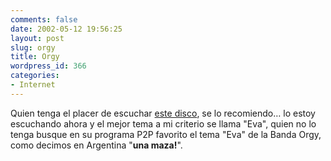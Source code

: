 ```yaml
---
comments: false
date: 2002-05-12 19:56:25
layout: post
slug: orgy
title: Orgy
wordpress_id: 366
categories:
- Internet
---
```


Quien tenga el placer de escuchar [este disco](http://www.amazon.com/exec/obidos/ASIN/B00004YNGE/qid=1021226182/sr=8-2/ref=sr_8_67_2/104-0873805-9819121), se lo recomiendo… lo estoy escuchando ahora y el mejor tema a mi criterio se llama &#34;Eva&#34;, quien no lo tenga busque en su programa P2P favorito el tema &#34;Eva&#34; de la Banda Orgy, como decimos en Argentina &#34;**una maza!**&#34;.




 
